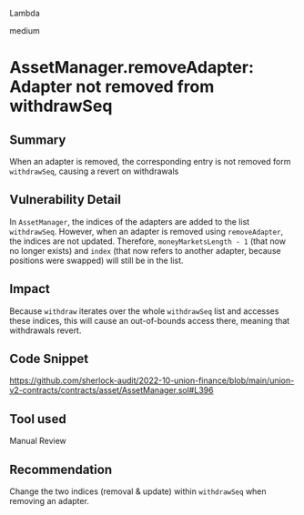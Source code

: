 Lambda

medium

# AssetManager.removeAdapter: Adapter not removed from withdrawSeq

## Summary
When an adapter is removed, the corresponding entry is not removed form `withdrawSeq`, causing a revert on withdrawals 

## Vulnerability Detail
In `AssetManager`, the indices of the adapters are added to the list `withdrawSeq`. However, when an adapter is removed using `removeAdapter`, the indices are not updated. Therefore, `moneyMarketsLength - 1` (that now no longer exists) and `index` (that now refers to another adapter, because positions were swapped) will still be in the list.

## Impact
Because `withdraw` iterates over the whole `withdrawSeq` list and accesses these indices, this will cause an out-of-bounds access there, meaning that withdrawals revert.

## Code Snippet
https://github.com/sherlock-audit/2022-10-union-finance/blob/main/union-v2-contracts/contracts/asset/AssetManager.sol#L396

## Tool used

Manual Review

## Recommendation
Change the two indices (removal & update) within `withdrawSeq` when removing an adapter.
